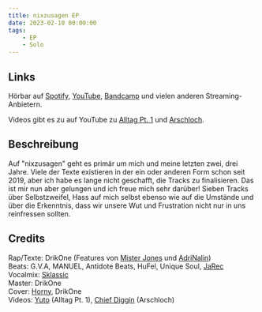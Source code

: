 ```yaml
---
title: nixzusagen EP
date: 2023-02-10 00:00:00
tags:
    - EP
    - Solo
---
```


## Links

Hörbar auf [Spotify](), [YouTube](), [Bandcamp]() und vielen anderen Streaming-Anbietern.

Videos gibt es zu auf YouTube zu [Alltag Pt. 1](https://www.youtube.com/watch?v=BFollN2Y7pU) und [Arschloch](https://www.youtube.com/watch?v=8q2gAtEAYek).

## Beschreibung
Auf "nixzusagen" geht es primär um mich und meine letzten zwei, drei Jahre. Viele der Texte existieren in der ein oder anderen Form schon seit 2019, aber ich habe es lange nicht geschafft, die Tracks zu finalisieren. Das ist mir nun aber gelungen und ich freue mich sehr darüber! Sieben Tracks über Selbstzweifel, Hass auf mich selbst ebenso wie auf die Umstände und über die Erkenntnis, dass wir unsere Wut und Frustration nicht nur in uns reinfressen sollten.

## Credits

Rap/Texte: DrikOne (Features von [Mister Jones](https://www.instagram.com/mrjns1/) und [AdriNalin](https://www.instagram.com/adrinalin_endlos/))  
Beats: G.V.A, MANUEL, Antidote Beats, HuFel, Unique Soul, [JaRec](https://soundcloud.com/jarek-polanski)  
Vocalmix: [Sklassic](https://www.instagram.com/sklassic_muzik/)  
Master: DrikOne  
Cover: [Horny](https://www.instagram.com/hoornsen/), DrikOne  
Videos: [Yuto](https://www.instagram.com/yuto_kunstfabrik/) (Alltag Pt. 1), [Chief Diggin](https://www.instagram.com/chiefdiggin/) (Arschloch)